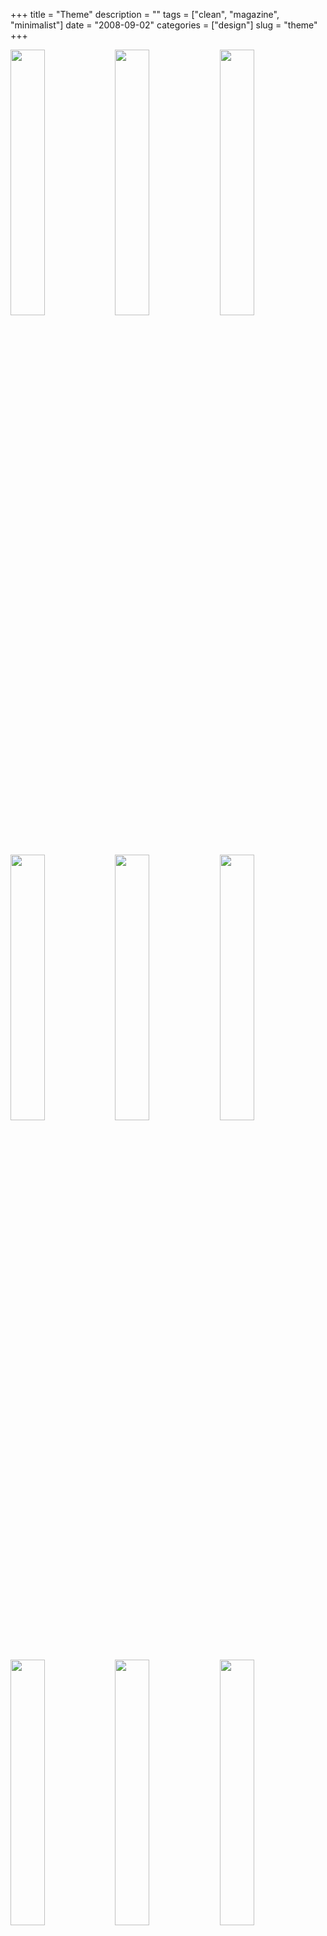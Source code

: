 +++
title = "Theme"
description = ""
tags = ["clean", "magazine", "minimalist"]
date = "2008-09-02"
categories = ["design"]
slug = "theme"
+++


<div id="screens-thumbs" class="clearfix mt1-5">
<a href="//konigi.com/media/design/theme-1.jpg" class="group" rel="group"><img src="//konigi.com/media/design/theme-1.png" alt="" class="thumb" style="width: 33%; max-width: 33%;padding: 0 1px 1px 0" /></a><a href="//konigi.com/media/design/theme-2.jpg" class="group" rel="group"><img src="//konigi.com/media/design/theme-2.png" alt="" class="thumb" style="width: 33%; max-width: 33%;padding: 0 1px 1px 0" /></a><a href="//konigi.com/media/design/theme-3.jpg" class="group" rel="group"><img src="//konigi.com/media/design/theme-3.png" alt="" class="thumb" style="width: 33%; max-width: 33%;padding: 0 1px 1px 0" /></a><a href="//konigi.com/media/design/theme-4.jpg" class="group" rel="group"><img src="//konigi.com/media/design/theme-4.png" alt="" class="thumb" style="width: 33%; max-width: 33%;padding: 0 1px 1px 0" /></a><a href="//konigi.com/media/design/theme-5.jpg" class="group" rel="group"><img src="//konigi.com/media/design/theme-5.png" alt="" class="thumb" style="width: 33%; max-width: 33%;padding: 0 1px 1px 0" /></a><a href="//konigi.com/media/design/theme-6.jpg" class="group" rel="group"><img src="//konigi.com/media/design/theme-6.png" alt="" class="thumb" style="width: 33%; max-width: 33%;padding: 0 1px 1px 0" /></a><a href="//konigi.com/media/design/theme-7.jpg" class="group" rel="group"><img src="//konigi.com/media/design/theme-7.png" alt="" class="thumb" style="width: 33%; max-width: 33%;padding: 0 1px 1px 0" /></a><a href="//konigi.com/media/design/theme-8.jpg" class="group" rel="group"><img src="//konigi.com/media/design/theme-8.png" alt="" class="thumb" style="width: 33%; max-width: 33%;padding: 0 1px 1px 0" /></a><a href="//konigi.com/media/design/theme-9.jpg" class="group" rel="group"><img src="//konigi.com/media/design/theme-9.png" alt="" class="thumb" style="width: 33%; max-width: 33%;padding: 0 1px 1px 0" /></a>
</div>   
<p>Theme is a magazine about contemporary Asian culture, targeted at a creative audience. Each issue focuses on a single theme or topic. The Summer '08 redesigned site sports a clean, minimalist aesthetic with and clear, simple grid reflects a design that is focused on delivering feature content, and now provides users the ability to comment on all content.</p>
<p><a href="http://www.thememagazine.com/">http://www.thememagazine.com/</a></p>  
